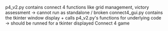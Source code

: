 p4_v2.py contains connect 4 functions like grid management, victory assessment 
  -> cannot run as standalone / broken 
connect4_gui.py contains the tkinter window display + calls p4_v2.py's functions for underlying code
  -> should be runned for a tkinter displayed Connect 4 game
